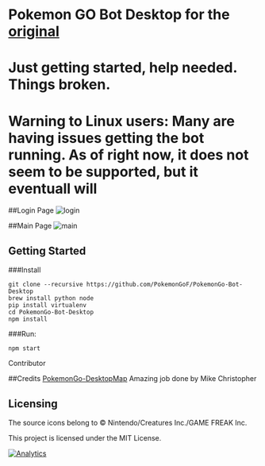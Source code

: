 # Pokemon GO Bot Desktop for the [original](https://github.com/PokemonGoF/PokemonGo-Bot)

# Just getting started, help needed. Things broken.

# Warning to Linux users: Many are having issues getting the bot running. As of right now, it does not seem to be supported, but it eventuall will

##Login Page
![login](https://raw.githubusercontent.com/PokemonGoF/PokemonGo-Bot-Desktop/development/screenshots/Login.png)

##Main Page
![main](https://raw.githubusercontent.com/PokemonGoF/PokemonGo-Bot-Desktop/development/screenshots/Main.png)

Getting Started
---------------
###Install
```
git clone --recursive https://github.com/PokemonGoF/PokemonGo-Bot-Desktop
brew install python node
pip install virtualenv
cd PokemonGo-Bot-Desktop
npm install
```

###Run:
```
npm start
```

Contributor

##Credits
[PokemonGo-DesktopMap](https://github.com/mchristopher/PokemonGo-DesktopMap) Amazing job done by  Mike Christopher

Licensing
---------
The source icons belong to © Nintendo/Creatures Inc./GAME FREAK Inc.

This project is licensed under the MIT License.

[![Analytics](https://ga-beacon.appspot.com/UA-81468120-1/desktop-welcome-page)](https://github.com/igrigorik/ga-beacon)
